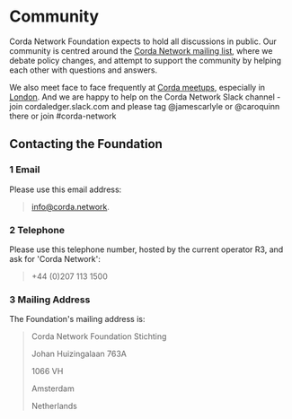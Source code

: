 # Community

Corda Network Foundation expects to hold all discussions in public. Our community is centred around the 
[Corda Network mailing list](https://groups.io/g/corda-network), where we debate policy changes, and attempt to support 
the community by helping each other with questions and answers.

We also meet face to face frequently at [Corda meetups](https://www.meetup.com/pro/corda/), especially in 
[London](https://www.meetup.com/London-Corda-Meetup/). And we are happy to help on the Corda Network Slack channel - join cordaledger.slack.com and please tag @jamescarlyle or @caroquinn there or join #corda-network


## Contacting the Foundation


### 1 Email

Please use this email address:
> info@corda.network. 


### 2 Telephone

Please use this telephone number, hosted by the current operator R3, and ask for 'Corda Network': 
> +44 (0)207 113 1500


### 3 Mailing Address

The Foundation's mailing address is:

> Corda Network Foundation Stichting
>
> Johan Huizingalaan 763A
>
> 1066 VH
>
> Amsterdam
>
> Netherlands
